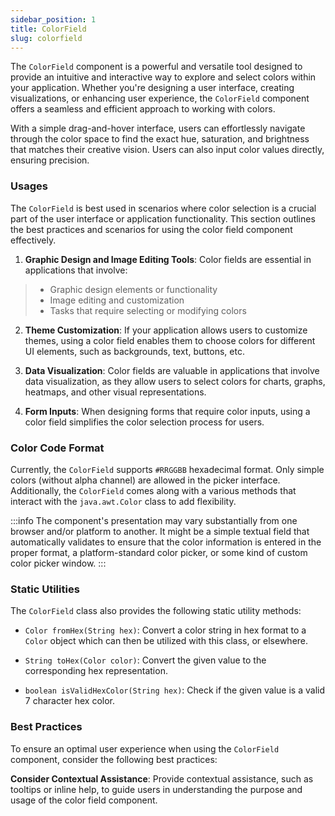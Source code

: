 ```yaml
---
sidebar_position: 1
title: ColorField
slug: colorfield
---
```



<DocChip chip='shadow' />
<DocChip chip='name' label="dwc-field" />

<JavadocLink type="foundation" location="com/webforj/component/field/ColorField" top='true'/>

<ParentLink parent="Field" />

The `ColorField` component is a powerful and versatile tool designed to provide an intuitive and interactive way to explore and select colors within your application. Whether you're designing a user interface, creating visualizations, or enhancing user experience, the `ColorField` component offers a seamless and efficient approach to working with colors. 

With a simple drag-and-hover interface, users can effortlessly navigate through the color space to find the exact hue, saturation, and brightness that matches their creative vision. Users can also input color values directly, ensuring precision.


<ComponentDemo 
path='https://demo.webforj.com/webapp/controlsamples/colorfielddemo?' 
javaE='https://raw.githubusercontent.com/webforj/webforj-docs-samples/refs/heads/main/src/main/java/com/webforj/samples/views/fields/colorfield/ColorFieldDemoView.java'
cssURL='https://raw.githubusercontent.com/webforj/ControlSamples/main/src/main/resources/css/fieldstyles/color_field_styles.css'
height='300px'
/>

### Usages

The `ColorField` is best used in scenarios where color selection is a crucial part of the user interface or application functionality. This section outlines the best practices and scenarios for using the color field component effectively.

1. **Graphic Design and Image Editing Tools**: Color fields are essential in applications that involve:
  >- Graphic design elements or functionality 
  >- Image editing and customization 
  >- Tasks that require selecting or modifying colors

2. **Theme Customization**: If your application allows users to customize themes, using a color field enables them to choose colors for different UI elements, such as backgrounds, text, buttons, etc.

3. **Data Visualization**: Color fields are valuable in applications that involve data visualization, as they allow users to select colors for charts, graphs, heatmaps, and other visual representations.

4. **Form Inputs**: When designing forms that require color inputs, using a color field simplifies the color selection process for users.

### Color Code Format

Currently, the `ColorField` supports `#RRGGBB` hexadecimal format. Only simple colors (without alpha channel) are allowed in the picker interface. Additionally, the `ColorField` comes along with a various methods that interact with the `java.awt.Color` class to add flexibility.

:::info
The component's presentation may vary substantially from one browser and/or platform to another. It might be a simple textual field that automatically validates to ensure that the color information is entered in the proper format, a platform-standard color picker, or some kind of custom color picker window.
:::

### Static Utilities 

The `ColorField` class also provides the following static utility methods:

- `Color fromHex(String hex)`: Convert a color string in hex format to a `Color` object which can then be utilized with this class, or elsewhere.

- `String toHex(Color color)`: Convert the given value to the corresponding hex representation.

- `boolean isValidHexColor(String hex)`: Check if the given value is a valid 7 character hex color.

### Best Practices

To ensure an optimal user experience when using the `ColorField` component, consider the following best practices:

 **Consider Contextual Assistance**: Provide contextual assistance, such as tooltips or inline help, to guide users in understanding the purpose and usage of the color field component.